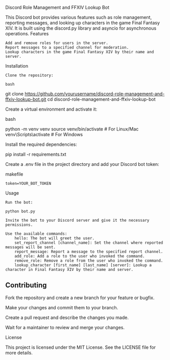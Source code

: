Discord Role Management and FFXIV Lookup Bot

This Discord bot provides various features such as role management, reporting messages, and looking up characters in the game Final Fantasy XIV. It is built using the discord.py library and asyncio for asynchronous operations.
Features

    Add and remove roles for users in the server.
    Report messages to a specified channel for moderation.
    Lookup characters in the game Final Fantasy XIV by their name and server.

Installation

    Clone the repository:

    bash

git clone https://github.com/yourusername/discord-role-management-and-ffxiv-lookup-bot.git
cd discord-role-management-and-ffxiv-lookup-bot

Create a virtual environment and activate it:

bash

python -m venv venv
source venv/bin/activate  # For Linux/Mac
venv\Scripts\activate  # For Windows

Install the required dependencies:

pip install -r requirements.txt

Create a .env file in the project directory and add your Discord bot token:

makefile

    token=YOUR_BOT_TOKEN

Usage

    Run the bot:
    
    python bot.py
    
    Invite the bot to your Discord server and give it the necessary permissions.
    
    Use the available commands:
        hello: The bot will greet the user.
        set_report_channel [channel_name]: Set the channel where reported messages will be sent.
        report_message: Report a message to the specified report channel.
        add_role: Add a role to the user who invoked the command.
        remove_role: Remove a role from the user who invoked the command.
        lookup_character [first_name] [last_name] [server]: Lookup a character in Final Fantasy XIV by their name and server.

## Contributing

Fork the repository and create a new branch for your feature or bugfix.

Make your changes and commit them to your branch.

Create a pull request and describe the changes you made.

Wait for a maintainer to review and merge your changes.




License

This project is licensed under the MIT License. See the LICENSE file for more details.